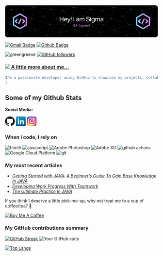 ![Header](./github-header-image.png)

[![Gmail Badge](https://img.shields.io/badge/-greenfreez@gmail.com-c14438?style=flat&logo=Gmail&logoColor=white&link=mailto:greenfreez@gmail.com)](mailto:greenfreez@gmail.com) [![Github Badge](https://img.shields.io/badge/-greengreene-grey?style=flat&logo=github&logoColor=white&link=https://github.com/greengreene/)](https://www.github.com/greengreene/) 
<p align=left> <img src=https://komarev.com/ghpvc/?username=greengreene alt=greengreene />    <a href="https://github.com/greengreene?tab=followers">
    <img alt="GitHub followers" src="https://img.shields.io/github/followers/greengreene?color=green&logo=github">

 ### <img src="https://media.giphy.com/media/VgCDAzcKvsR6OM0uWg/giphy.gif" width="50"> A little more about me...  

```ruby
I'm a passionate developer using GitHub to showcase my projects, collaborate with others, and contribute to open-source communities. Follow along to see my latest work and join me in building innovative solutions!
}
```
<p align='left'></p>


## Some of my Github Stats

**Social Media:**

[![GitHub](github.png)](https://github.com/greengreene)
[![LinkedIn](linkedin.png)](https://www.linkedin.com/in/ziyoda/)
[![Instagram](instagram.png)](https://www.instagram.com/sigmafemaleme?igsh=bW1tYjRzMGFvYmZm)

 
<h3>When I code, I rely on</h3>
<p>
  <img alt="html5" src="https://img.shields.io/badge/-HTML5-E34F26?style=flat-square&logo=html5&logoColor=white" />
  <img alt="Javascript" src="https://img.shields.io/badge/-javascript-f7df1c?style=flat-square&logo=javascript&logoColor=black" />
  <img alt="Adobe Photoshop" src="https://img.shields.io/badge/-adobe%20photoshop-30a8ff?style=flat-square&logo=adobe%20photoshop&logoColor=white" />
  <img alt="Adobe XD" src="https://img.shields.io/badge/-Adobe%20XD-ff62f6?style=flat-square&logo=Adobe%20XD&logoColor=white" />
  <img alt="github actions" src="https://img.shields.io/badge/-Github_Actions-2088FF?style=flat-square&logo=github-actions&logoColor=white" />
  <img alt="Google Cloud Platform" src="https://img.shields.io/badge/-Google_Cloud_Platform-1a73e8?style=flat-square&logo=google-cloud&logoColor=white" />
  <img alt="git" src="https://img.shields.io/badge/-Git-F05032?style=flat-square&logo=git&logoColor=white" />
 </p>

 <h3>My most recent articles</h3>
<ul>
  <li><a href="https://www.w3schools.com/java/java_variables_reallife.asp"><i>Getting Started with JAVA: A Beginner’s Guide To Gain Base Knowledge in JAVA</i></a></li>
  <li><a href="https://stackoverflow.co/"><i>Developing Work Progress With Teamwork</i></a></li>
  <li><a href="https://codingbat.com/java?message=Account+created"><i>The Ultimate Practice in JAVA</i></a></li>
</ul>

<p>If you think I deserve a little pick-me-up, why not treat me to a cup of coffee/tea? 🥺</p>
<a href="https://buymeacoffee.com/sigmafemale" target="_blank"><img src="https://cdn.buymeacoffee.com/buttons/v2/default-red.png" alt="Buy Me A Coffee" width="150" ></a>

<h3>My GitHub contributions summary</h3>

[![GitHub Streak](https://github-readme-streak-stats.herokuapp.com?user=greengreene&theme=dark&ring=fb4362&file=fb4362&currStreakNum=fb4362&currStreakLabel=fb4362&hide_border=true)](https://git.io/streak-stats) ![Your GitHub stats](https://github-readme-stats.vercel.app/api?username=greengreene&hide_border=true&show_icons=true&bg_color=151515&title_color=fb4362&icon_color=fb4362&text_bold=false&text_color=9e9e9e)




[![Top Langs](https://github-readme-stats.vercel.app/api/top-langs/?username=greengreene&layout=compact)](https://github.com/greengreene/github-readme-stats)
